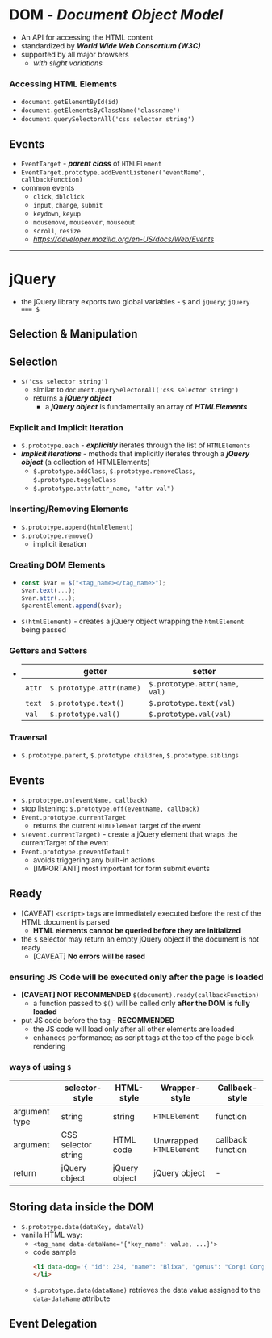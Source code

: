 # DOM - ***Document Object Model***
- An API for accessing the HTML content
- standardized by ***World Wide Web Consortium (W3C)***
- supported by all major browsers
  - *with slight variations*

### Accessing HTML Elements
- `document.getElementById(id)`
- `document.getElementsByClassName('classname')`
- `document.querySelectorAll('css selector string')`

## Events
- `EventTarget` - ***parent class*** of `HTMLElement`
- `EventTarget.prototype.addEventListener('eventName', callbackFunction)`
- common events
  - `click`, `dblclick`
  - `input`, `change`, `submit`
  - `keydown`, `keyup`
  - `mousemove`, `mouseover`, `mouseout`
  - `scroll`, `resize`
  - _https://developer.mozilla.org/en-US/docs/Web/Events_

---

# jQuery
- the jQuery library exports two global variables - `$` and `jQuery`; `jQuery === $`

## Selection & Manipulation

## Selection
- `$('css selector string')`
  - similar to `document.querySelectorAll('css selector string')`
  - returns a ***jQuery object***
    - a ***jQuery object*** is fundamentally an array of ***HTMLElements***

### Explicit and Implicit Iteration
- `$.prototype.each` - ***explicitly*** iterates through the list of `HTMLElements`
- ***implicit iterations*** - methods that implicitly iterates through a ***jQuery object*** (a collection of HTMLElements)
  - `$.prototype.addClass`, `$.prototype.removeClass`,   `$.prototype.toggleClass`
  - `$.prototype.attr(attr_name, "attr val")`

### Inserting/Removing Elements
- `$.prototype.append(htmlElement)`
- `$.prototype.remove()`
  - implicit iteration

### Creating DOM Elements
- ```js
  const $var = $("<tag_name></tag_name>");
  $var.text(...);
  $var.attr(...);
  $parentElement.append($var);
  ```
- `$(htmlElement)` - creates a jQuery object wrapping the `htmlElement` being passed

### Getters and Setters
- ||getter|setter|
  |-|-|-|
  |`attr`|`$.prototype.attr(name)`|`$.prototype.attr(name, val)`|
  |`text`|`$.prototype.text()`|`$.prototype.text(val)`|
  |`val`|`$.prototype.val()`|`$.prototype.val(val)`|

### Traversal
- `$.prototype.parent`, `$.prototype.children`, `$.prototype.siblings`

## Events
- `$.prototype.on(eventName, callback)`
- stop listening:
  `$.prototype.off(eventName, callback)`
- `Event.prototype.currentTarget`
  - returns the current `HTMLElement` target of the event
- `$(event.currentTarget)` - create a jQuery element that wraps the currentTarget of the event
- `Event.prototype.preventDefault`
  - avoids triggering any built-in actions
  - [IMPORTANT] most important for form submit events

## Ready
- [CAVEAT] `<script>` tags are immediately executed before the rest of the HTML document is parsed
  - **HTML elements cannot be queried before they are initialized**
- the `$` selector may return an empty jQuery object if the document is not ready
  - [CAVEAT] **No errors will be rased**

### ensuring JS Code will be executed only after the page is loaded
- **[CAVEAT] NOT RECOMMENDED**
  `$(document).ready(callbackFunction)`
  - a function passed to `$()` will be called only **after the DOM is fully loaded**
- put JS code before the </body> tag - **RECOMMENDED**
  - the JS code will load only after all other elements are loaded
  - enhances performance; as script tags at the top of the page block rendering

### ways of using `$`
||selector-style|HTML-style|Wrapper-style|Callback-style|
|-|-|-|-|-|
|argument type|string|string|`HTMLElement`|function|
|argument|CSS selector string|HTML code|Unwrapped `HTMLElement`|callback function|
|return|jQuery object|jQuery object|jQuery object|-|

## Storing data inside the DOM
- `$.prototype.data(dataKey, dataVal)`
- vanilla HTML way:
  - `<tag_name data-dataName='{"key_name": value, ...}'>`
  - code sample
    ```html
    <li data-dog='{ "id": 234, "name": "Blixa", "genus": "Corgi Corgiorum" }'>
    </li>
    ```
  - `$.prototype.data(dataName)` retrieves the data value assigned to the `data-dataName` attribute

## Event Delegation